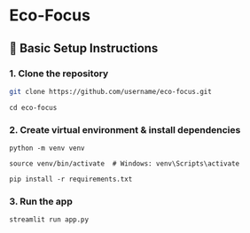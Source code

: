 # Eco-Focus 
## 🔐  Basic Setup Instructions

### 1. **Clone the repository**
```bash
git clone https://github.com/username/eco-focus.git
```
```
cd eco-focus
```
### 2. Create virtual environment & install dependencies

```
python -m venv venv
```
```
source venv/bin/activate  # Windows: venv\Scripts\activate
```
```
pip install -r requirements.txt
```


### 3. Run the app
```
streamlit run app.py
```
